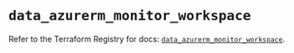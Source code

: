 # `data_azurerm_monitor_workspace`

Refer to the Terraform Registry for docs: [`data_azurerm_monitor_workspace`](https://registry.terraform.io/providers/hashicorp/azurerm/4.51.0/docs/data-sources/monitor_workspace).
